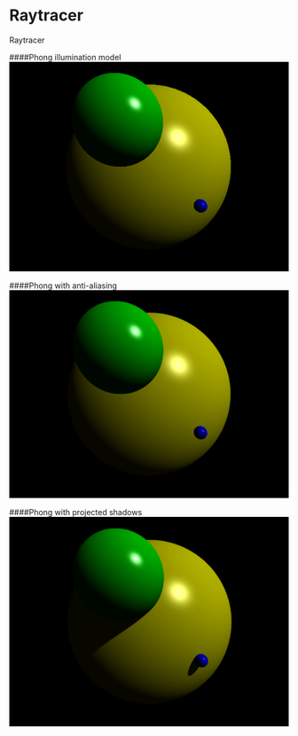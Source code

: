 # Raytracer
Raytracer


####Phong illumination model
![alt tag](phong.png?raw=true "Raytracer - Phong model")


####Phong with anti-aliasing
![alt tag](phong_antialiasing.png?raw=true "Raytracer - Phong model")


####Phong with projected shadows
![alt tag](projected_shadow.png?raw=true "Raytracer - Phong model")



